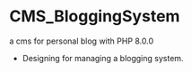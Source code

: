 # CMS_BloggingSystem
a cms for personal blog with PHP 8.0.0

- Designing for managing a blogging system.
